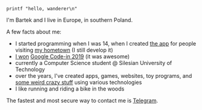 `printf "hello, wanderer\n"`

I'm Bartek and I live in Europe, in southern Poland. 

A few facts about me:

- I started programming when I was 14, when I created [the app](https://otwartaturystyka.pl) for people visiting [my hometown](https://en.wikipedia.org/wiki/Rudy,_Silesian_Voivodeship) (I still develop it)
- [I won](https://opensource.googleblog.com/2020/02/announcing-our-google-code-in-2019.html) [Google Code-in 2019](https://codein.withgoogle.com/archive/) (it was awesome)
- currently a Computer Science student @ Silesian University of Technology
- over the years, I've created apps, games, websites, toy programs, and [some weird crazy stuff](https://youtu.be/WWUe42dH6nw) using various technologies
- I like running and riding a bike in the woods

The fastest and most secure way to contact me is [Telegram](https://t.me/bartekpacia).
